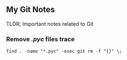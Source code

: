 ## My Git Notes

TLDR; Important notes related to Git

### Remove *.pyc* files trace
  ```
  find . -name "*.pyc" -exec git rm -f "{}" \;
  ```
